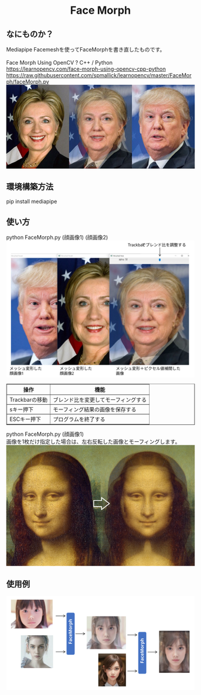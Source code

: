 <html lang="ja">
    <head>
        <meta charset="utf-8" />
    </head>
    <body>
        <h1><center>Face Morph</center></h1>
        <h2>なにものか？</h2>
        <p>
            Mediapipe Facemeshを使ってFaceMorphを書き直したものです。<br>
            <br>
            Face Morph Using OpenCV ? C++ / Python <br>
            <a href="https://learnopencv.com/face-morph-using-opencv-cpp-python">https://learnopencv.com/face-morph-using-opencv-cpp-python</a><br>
            <a href="https://raw.githubusercontent.com/spmallick/learnopencv/master/FaceMorph/faceMorph.py">https://raw.githubusercontent.com/spmallick/learnopencv/master/FaceMorph/faceMorph.py</a><br>
            <img src="images/FaceMorph.png">
        </p>
        <h2>環境構築方法</h2>
        <p>
            pip install mediapipe
        </p>
        <h2>使い方</h2>
        <p>
            python FaceMorph.py (顔画像1) (顔画像2)<br>
                        <img src="images/Usage.svg">
            <table border="1">
                <tr><th>操作</th><th>機能</th></tr>
                <tr><td>Trackbarの移動</td><td>ブレンド比を変更してモーフィングする</td></tr>
                <tr><td>sキー押下</td><td>モーフィング結果の画像を保存する</td></tr>
                <tr><td>ESCキー押下</td><td>プログラムを終了する</td></tr>
            </table>
            python FaceMorph.py (顔画像1)<br>
            画像を1枚だけ指定した場合は、左右反転した画像とモーフィングします。<br>
            <img src="images/FaceMorph2.png"><br>
        </p>
        <h2>使用例</h2>
        <img src="images/example.svg">
    </body>
</html>
